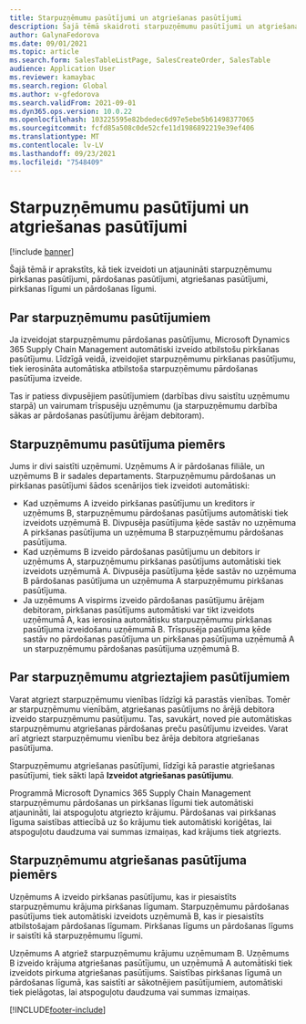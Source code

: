 ```yaml
---
title: Starpuzņēmumu pasūtījumi un atgriešanas pasūtījumi
description: Šajā tēmā skaidroti starpuzņēmumu pasūtījumi un atgriešanas pasūtījumi
author: GalynaFedorova
ms.date: 09/01/2021
ms.topic: article
ms.search.form: SalesTableListPage, SalesCreateOrder, SalesTable
audience: Application User
ms.reviewer: kamaybac
ms.search.region: Global
ms.author: v-gfedorova
ms.search.validFrom: 2021-09-01
ms.dyn365.ops.version: 10.0.22
ms.openlocfilehash: 103225595e82bdedec6d97e5ebe5b61498377065
ms.sourcegitcommit: fcfd85a508c0de52cfe11d1986892219e39ef406
ms.translationtype: MT
ms.contentlocale: lv-LV
ms.lasthandoff: 09/23/2021
ms.locfileid: "7548409"
---
```

# <a name="intercompany-orders-and-return-orders"></a>Starpuzņēmumu pasūtījumi un atgriešanas pasūtījumi

[!include [banner](../../includes/banner.md)]

Šajā tēmā ir aprakstīts, kā tiek izveidoti un atjaunināti starpuzņēmumu pirkšanas pasūtījumi, pārdošanas pasūtījumi, atgriešanas pasūtījumi, pirkšanas līgumi un pārdošanas līgumi.

## <a name="about-intercompany-orders"></a>Par starpuzņēmumu pasūtījumiem

Ja izveidojat starpuzņēmumu pārdošanas pasūtījumu, Microsoft Dynamics 365 Supply Chain Management automātiski izveido atbilstošu pirkšanas pasūtījumu. Līdzīgā veidā, izveidojiet starpuzņēmumu pirkšanas pasūtījumu, tiek ierosināta automātiska atbilstoša starpuzņēmumu pārdošanas pasūtījuma izveide.

Tas ir patiess divpusējiem pasūtījumiem (darbības divu saistītu uzņēmumu starpā) un vairumam trīspusēju uzņēmumu (ja starpuzņēmumu darbība sākas ar pārdošanas pasūtījumu ārējam debitoram).

## <a name="intercompany-order-example"></a>Starpuzņēmumu pasūtījuma piemērs

Jums ir divi saistīti uzņēmumi. Uzņēmums A ir pārdošanas filiāle, un uzņēmums B ir sadales departaments. Starpuzņēmumu pārdošanas un pirkšanas pasūtījumi šādos scenārijos tiek izveidoti automātiski:

- Kad uzņēmums A izveido pirkšanas pasūtījumu un kreditors ir uzņēmums B, starpuzņēmumu pārdošanas pasūtījums automātiski tiek izveidots uzņēmumā B. Divpusēja pasūtījuma ķēde sastāv no uzņēmuma A pirkšanas pasūtījuma un uzņēmuma B starpuzņēmumu pārdošanas pasūtījuma.
- Kad uzņēmums B izveido pārdošanas pasūtījumu un debitors ir uzņēmums A, starpuzņēmumu pirkšanas pasūtījums automātiski tiek izveidots uzņēmumā A. Divpusēja pasūtījuma ķēde sastāv no uzņēmuma B pārdošanas pasūtījuma un uzņēmuma A starpuzņēmumu pirkšanas pasūtījuma.
- Ja uzņēmums A vispirms izveido pārdošanas pasūtījumu ārējam debitoram, pirkšanas pasūtījums automātiski var tikt izveidots uzņēmumā A, kas ierosina automātisku starpuzņēmumu pirkšanas pasūtījuma izveidošanu uzņēmumā B. Trīspusēja pasūtījuma ķēde sastāv no pārdošanas pasūtījuma un pirkšanas pasūtījuma uzņēmumā A un starpuzņēmumu pārdošanas pasūtījuma uzņēmumā B.

## <a name="about-intercompany-return-orders"></a>Par starpuzņēmumu atgrieztajiem pasūtījumiem

Varat atgriezt starpuzņēmumu vienības līdzīgi kā parastās vienības. Tomēr ar starpuzņēmumu vienībām, atgriešanas pasūtījums no ārējā debitora izveido starpuzņēmumu pasūtījumu. Tas, savukārt, noved pie automātiskas starpuzņēmumu atgriešanas pārdošanas preču pasūtījumu izveides. Varat arī atgriezt starpuzņēmumu vienību bez ārēja debitora atgriešanas pasūtījuma.

Starpuzņēmumu atgriešanas pasūtījumi, līdzīgi kā parastie atgriešanas pasūtījumi, tiek sākti lapā **Izveidot atgriešanas pasūtījumu**.

Programmā Microsoft Dynamics 365 Supply Chain Management starpuzņēmumu pārdošanas un pirkšanas līgumi tiek automātiski atjaunināti, lai atspoguļotu atgriezto krājumu. Pārdošanas vai pirkšanas līguma saistības attiecībā uz šo krājumu tiek automātiski koriģētas, lai atspoguļotu daudzuma vai summas izmaiņas, kad krājums tiek atgriezts.

## <a name="intercompany-return-order-example"></a>Starpuzņēmumu atgriešanas pasūtījuma piemērs

Uzņēmums A izveido pirkšanas pasūtījumu, kas ir piesaistīts starpuzņēmumu krājuma pirkšanas līgumam. Starpuzņēmumu pārdošanas pasūtījums tiek automātiski izveidots uzņēmumā B, kas ir piesaistīts atbilstošajam pārdošanas līgumam. Pirkšanas līgums un pārdošanas līgums ir saistīti kā starpuzņēmumu līgumi.

Uzņēmums A atgriež starpuzņēmumu krājumu uzņēmumam B. Uzņēmums B izveido krājuma atgriešanas pasūtījumu, un uzņēmumā A automātiski tiek izveidots pirkuma atgriešanas pasūtījums. Saistības pirkšanas līgumā un pārdošanas līgumā, kas saistīti ar sākotnējiem pasūtījumiem, automātiski tiek pielāgotas, lai atspoguļotu daudzuma vai summas izmaiņas.

[!INCLUDE[footer-include](../../includes/footer-banner.md)]
